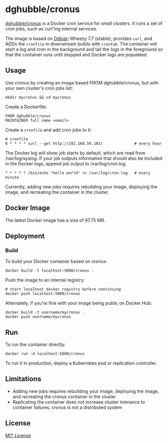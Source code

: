 # dghubble/cronus

[dghubble/cronus](https://registry.hub.docker.com/u/dghubble/cronus/) is a Docker cron service for small clusters. It runs a set of cron jobs, such as curl'ing internal services. 

The image is based on [Debian](https://www.debian.org/releases/) Wheezy 7.7 (stable), provides `curl`, and ADDs the `cronfile` in downstream builds with `crontab`. The container will start a log and cron in the background and tail the logs in the foreground so that the container runs until stopped and Docker logs are populated.


## Usage

Use cronus by creating an image based FROM dghubble/cronus, but with your own cluster's cron jobs list:

    mkdir mycronus && cd mycronus

Create a Dockerfile:

    FROM dghubble/cronus
    MAINTAINER full name <email>

Create a `cronfile` and add cron jobs to it: 

    # cronfile
    0 * * * * curl --get http://192.168.59.103/              # every hour

The Docker log will show job starts by default, which are read from /var/log/syslog. If your job outputs information that should also be included in the Docker logs, append job output to /var/log/cron.log.

    * * * * * /bin/echo "hello world" >> /var/log/cron.log   # every minute

Currently, adding new jobs requires rebuilding your image, deploying the image, and recreating the container in the cluster.


## Docker Image

The latest Docker image has a size of 97.75 MB.


## Deployment

### Build

To build your Docker container based on cronus:

    docker build -t localhost:5000/cronus .

Push the image to an internal registry:

    # start localhost docker registry before continuing
    docker push localhost:5000/cronus

Alternately, if you're fine with your image being public on Docker Hub:

    docker build -t username/mycronus .
    docker push username/mycronus


## Run

To run the container directly:

    docker run -d localhost:5000/cronus

To run it in production, deploy a Kubernetes pod or replication controller.

## Limitations

* Adding new jobs requires rebuilding your image, deploying the image, and recreating the cronus container in the cluster
* Replicating the container does not increase cluster tolerance to container failures, cronus is not a distributed system

## License

[MIT License](LICENSE)
